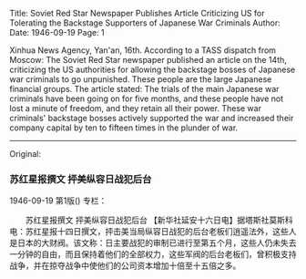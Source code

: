 Title: Soviet Red Star Newspaper Publishes Article Criticizing US for Tolerating the Backstage Supporters of Japanese War Criminals
Author:
Date: 1946-09-19
Page: 1

Xinhua News Agency, Yan'an, 16th. According to a TASS dispatch from Moscow: The Soviet Red Star newspaper published an article on the 14th, criticizing the US authorities for allowing the backstage bosses of Japanese war criminals to go unpunished. These people are the large Japanese financial groups. The article stated: The trials of the main Japanese war criminals have been going on for five months, and these people have not lost a minute of freedom, and they retain all their power. These war criminals' backstage bosses actively supported the war and increased their company capital by ten to fifteen times in the plunder of war.



<hr /> 

Original: 


### 苏红星报撰文  抨美纵容日战犯后台

1946-09-19
第1版()
专栏：

　　苏红星报撰文
    抨美纵容日战犯后台
    【新华社延安十六日电】据塔斯社莫斯科电：苏红星报十四日撰文，抨击美当局纵容日战犯的后台老板们逍遥法外，这些人是日本的大财阀。该文称：日主要战犯的审制已进行至第五个月，这些人仍未失去一分钟的自由，而且保持着他们的全部权力，这些军阀的后台老板们，曾积极支持战争，并在掠夺战争中使他们的公司资本增加十倍至十五倍之多。
